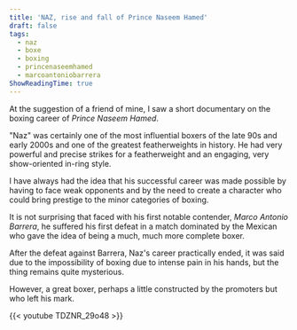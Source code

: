 ```yaml
---
title: 'NAZ, rise and fall of Prince Naseem Hamed'
draft: false
tags:
  - naz
  - boxe
  - boxing
  - princenaseemhamed
  - marcoantoniobarrera
ShowReadingTime: true
---
```



At the suggestion of a friend of mine, I saw a short documentary on the boxing career of _Prince Naseem Hamed_. 

"Naz" was certainly one of the most influential boxers of the late 90s and early 2000s and one of the greatest featherweights in history. 
He had very powerful and precise strikes for a featherweight and an engaging, very show-oriented in-ring style. 

I have always had the idea that his successful career was made possible by having to face weak opponents and by the need to create a character who could bring prestige to the minor categories of boxing. 

It is not surprising that faced with his first notable contender, _Marco Antonio Barrera_, he suffered his first defeat in a match dominated by the Mexican who gave the idea of being a much, much more complete boxer.

After the defeat against Barrera, Naz's career practically ended, it was said due to the impossibility of boxing due to intense pain in his hands, but the thing remains quite mysterious.

However, a great boxer, perhaps a little constructed by the promoters but who left his mark.

{{< youtube TDZNR_29o48 >}}
